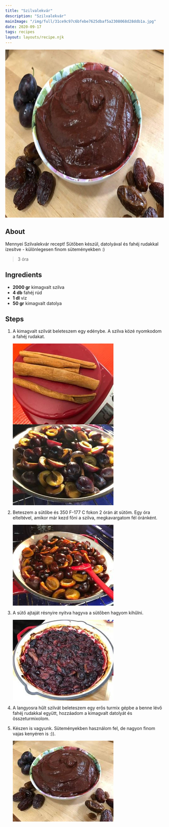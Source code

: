 ```yaml
---
title: "Szilvalekvár"
description: "Szilvalekvár"
mainImage: "/img/full/31ce9c97c6bfebe7625dbaf5a2308068d28ddb1a.jpg"
date: 2020-09-17
tags: recipes
layout: layouts/recipe.njk
---
```

                            
<p align="center"><a href="https://cookpad.com/hu/receptek/13660066-szilvalekvar" rel="Recipe source page"><img width="751" height="532" src="/img/full/31ce9c97c6bfebe7625dbaf5a2308068d28ddb1a.jpg"/></a></p>

## About
Mennyei Szilvalekvár recept! Sütőben készül, datolyával és fahéj rudakkal ízesítve - különlegesen finom süteményekben :)

> 3 óra 

## Ingredients
* **2000 gr** kimagvalt szilva
* **4 db** fahéj rúd
* **1 dl** viz
* **50 gr** kimagvalt datolya

## Steps

1. A kimagvalt szilvát beleteszem egy edénybe. A szilva közé nyomkodom a fahéj rudakat.
 
    <p><img width="320" height="256" align="left" src="/img/full/c66fa40496beedfcbb18263ebfc41c1b3fdb4da9.jpg"/></p><p><img width="320" height="256" align="left" src="/img/full/c5e7b6f790934e862d7e72c4b0a7b7438dc45412.jpg"/></p><div style="clear: both"/>

2. Beteszem a sütőbe és 350 F-177 C fokon 2 órán át sütöm. Egy óra elteltével, amikor már kezd főni a szilva, megkavargatom fél óránként.
 
    <p><img width="320" height="256" align="left" src="/img/full/585e3878ee716343e55f07a5bdaa1318a7db97e3.jpg"/></p><div style="clear: both"/>

3. A sütő ajtaját résnyire nyitva hagyva a sütőben hagyom kihűlni.
 
    <p><img width="320" height="256" align="left" src="/img/full/990eaf8b3c3449229f8c2a2899ae55344ebceedc.jpg"/></p><div style="clear: both"/>

4. A langyosra hűlt szilvát beleteszem egy erős turmix gépbe a benne lévő fahéj rudakkal együtt, hozzáadom a kimagvalt datolyát és összeturmixolom.
 
    <div style="clear: both"/>

5. Készen is vagyunk. Süteményekben használom fel, de nagyon finom vajas kenyéren is :)).
 
    <p><img width="320" height="256" align="left" src="/img/full/af4e5d630ea74195c0e5a5fdbf6020fe4e81455c.jpg"/></p><div style="clear: both"/>

